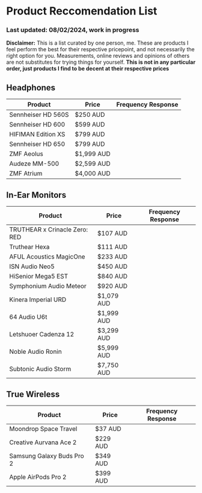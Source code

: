 <h1>Product Reccomendation List</h1>

<h3>Last updated: 08/02/2024, work in progress</h3>

**Disclaimer:** This is a list curated by one person, me. These are products I feel perform the best for their respective pricepoint, and not necessarily the right option for you. Measurements, online reviews and opinions of others are not substitutes for trying things for yourself. **This is not in any particular order, just products I find to be decent at their respective prices**

<h2>Headphones</h2>

| Product      | Price | Frequency Response | 
| ----------- | ----------- | ----------- |
| Sennheiser HD 560S   | $250 AUD        |
| Sennheiser HD 600   | $599 AUD        |
| HIFIMAN Edition XS   | $799 AUD        |
| Sennheiser HD 650   | $799 AUD        |
| ZMF Aeolus   | $1,999 AUD        |
| Audeze MM-500   | $2,599 AUD        |
| ZMF Atrium   | $4,000 AUD        |

<h2>In-Ear Monitors</h2>

| Product      | Price | Frequency Response | 
| ----------- | ----------- | ----------- |
| TRUTHEAR x Crinacle Zero: RED      | $107 AUD      | 
| Truthear Hexa   | $111 AUD        |
| AFUL Acoustics MagicOne   | $233 AUD        |
| ISN Audio Neo5   | $450 AUD        |
| HiSenior Mega5 EST   | $840 AUD        |
| Symphonium Audio Meteor   | $920 AUD        |
| Kinera Imperial URD   | $1,079 AUD        |
| 64 Audio U6t   | $1,999 AUD        |
| Letshuoer Cadenza 12   | $3,299 AUD        |
| Noble Audio Ronin   | $5,999 AUD        |
| Subtonic Audio Storm   | $7,750 AUD        |

<h2>True Wireless</h2>

| Product      | Price | Frequency Response | 
| ----------- | ----------- | ----------- |
| Moondrop Space Travel      | $37 AUD      | 
| Creative Aurvana Ace 2      | $229 AUD      | 
| Samsung Galaxy Buds Pro 2 | $349 AUD
| Apple AirPods Pro 2 | $399 AUD
